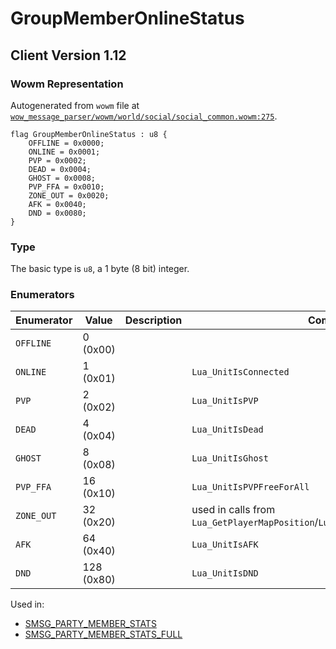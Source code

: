 # GroupMemberOnlineStatus

## Client Version 1.12

### Wowm Representation

Autogenerated from `wowm` file at [`wow_message_parser/wowm/world/social/social_common.wowm:275`](https://github.com/gtker/wow_messages/tree/main/wow_message_parser/wowm/world/social/social_common.wowm#L275).

```rust,ignore
flag GroupMemberOnlineStatus : u8 {
    OFFLINE = 0x0000;
    ONLINE = 0x0001;
    PVP = 0x0002;
    DEAD = 0x0004;
    GHOST = 0x0008;
    PVP_FFA = 0x0010;
    ZONE_OUT = 0x0020;
    AFK = 0x0040;
    DND = 0x0080;
}
```
### Type
The basic type is `u8`, a 1 byte (8 bit) integer.
### Enumerators
| Enumerator | Value  | Description | Comment |
| --------- | -------- | ----------- | ------- |
| `OFFLINE` | 0 (0x00) |  |  |
| `ONLINE` | 1 (0x01) |  | `Lua_UnitIsConnected` |
| `PVP` | 2 (0x02) |  | `Lua_UnitIsPVP` |
| `DEAD` | 4 (0x04) |  | `Lua_UnitIsDead` |
| `GHOST` | 8 (0x08) |  | `Lua_UnitIsGhost` |
| `PVP_FFA` | 16 (0x10) |  | `Lua_UnitIsPVPFreeForAll` |
| `ZONE_OUT` | 32 (0x20) |  | used in calls from `Lua_GetPlayerMapPosition`/`Lua_GetBattlefieldFlagPosition` |
| `AFK` | 64 (0x40) |  | `Lua_UnitIsAFK` |
| `DND` | 128 (0x80) |  | `Lua_UnitIsDND` |

Used in:
* [SMSG_PARTY_MEMBER_STATS](smsg_party_member_stats.md)
* [SMSG_PARTY_MEMBER_STATS_FULL](smsg_party_member_stats_full.md)

